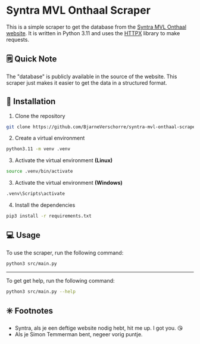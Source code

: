 # Syntra MVL Onthaal Scraper
This is a simple scraper to get the database from the [Syntra MVL Onthaal website](https://onthaal.syntra-mvl.be/). It is written in Python 3.11 and uses the [HTTPX](https://www.python-httpx.org/) library to make requests.


## 🗒️ Quick Note
The "database" is publicly available in the source of the website. This scraper just makes it easier to get the data in a structured format.

## 🧰 Installation
1. Clone the repository
```bash
git clone https://github.com/BjarneVerschorre/syntra-mvl-onthaal-scraper.git
``` 

2. Create a virtual environment
```bash
python3.11 -m venv .venv
```

3. Activate the virtual environment **(Linux)**
```bash
source .venv/bin/activate
```

3. Activate the virtual environment **(Windows)**
```bash
.venv\Scripts\activate
```

4. Install the dependencies
```bash
pip3 install -r requirements.txt
```

## 💻 Usage
To use the scraper, run the following command:
```bash
python3 src/main.py
```
<hr>

To get get help, run the following command:
```bash
python3 src/main.py --help
```

## ✳️ Footnotes
* Syntra, als je een deftige website nodig hebt, hit me up. I got you. 😘
* Als je Simon Temmerman bent, negeer vorig puntje.


